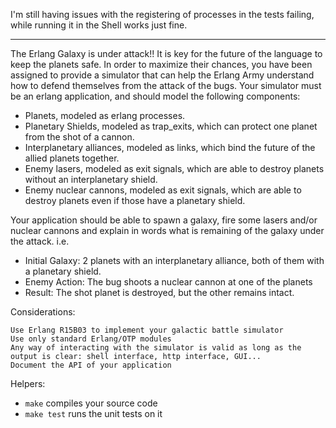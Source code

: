 I'm still having issues with the registering of processes in the tests failing, 
while running it in the Shell works just fine.

---------------------------------------------------------------------------------

The Erlang Galaxy is under attack!! It is key for the future of the language
to keep the planets safe. In order to maximize their chances, you have been
assigned to provide a simulator that can help the Erlang Army understand how
to defend themselves from the attack of the bugs. Your simulator must be an
erlang application, and should model the following components:

* Planets, modeled as erlang processes.
* Planetary Shields, modeled as trap\_exits, which can protect one planet from the shot of a cannon.
* Interplanetary alliances, modeled as links, which bind the future of the allied planets together.
* Enemy lasers, modeled as exit signals, which are able to destroy planets without an interplanetary shield.
* Enemy nuclear cannons, modeled as exit signals, which are able to destroy planets even if those have a planetary shield.

Your application should be able to spawn a galaxy, fire some lasers and/or
nuclear cannons and explain in words what is remaining of the galaxy under the attack. i.e.

* Initial Galaxy: 2 planets with an interplanetary alliance, both of them with a planetary shield.
* Enemy Action: The bug shoots a nuclear cannon at one of the planets
* Result: The shot planet is destroyed, but the other remains intact.

Considerations:

    Use Erlang R15B03 to implement your galactic battle simulator
    Use only standard Erlang/OTP modules
    Any way of interacting with the simulator is valid as long as the output is clear: shell interface, http interface, GUI...
    Document the API of your application

Helpers:

* `make` compiles your source code
* `make test` runs the unit tests on it



